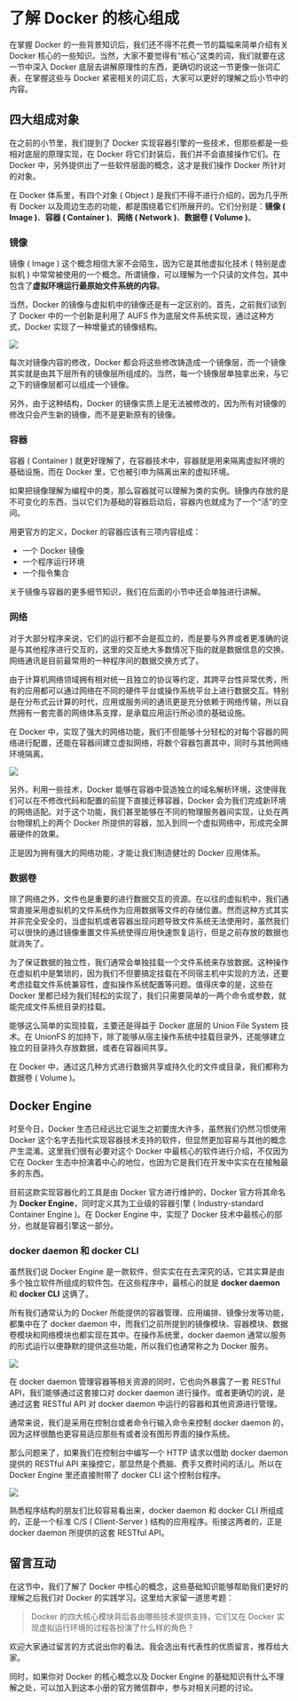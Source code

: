 了解 Docker 的核心组成
===============

在掌握 Docker 的一些背景知识后，我们还不得不花费一节的篇幅来简单介绍有关 Docker 核心的一些知识。当然，大家不要觉得有“核心”这类的词，我们就要在这一节中深入 Docker 底层去讲解原理性的东西，更确切的说这一节更像一张词汇表，在掌握这些与 Docker 紧密相关的词汇后，大家可以更好的理解之后小节中的内容。

四大组成对象
------

在之前的小节里，我们提到了 Docker 实现容器引擎的一些技术，但那些都是一些相对底层的原理实现，在 Docker 将它们封装后，我们并不会直接操作它们。在 Docker 中，另外提供出了一些软件层面的概念，这才是我们操作 Docker 所针对的对象。

在 Docker 体系里，有四个对象 ( Object ) 是我们不得不进行介绍的，因为几乎所有 Docker 以及周边生态的功能，都是围绕着它们所展开的。它们分别是：**镜像 ( Image )**、**容器 ( Container )**、**网络 ( Network )**、**数据卷 ( Volume )**。

### 镜像

镜像 ( Image ) 这个概念相信大家不会陌生，因为它是其他虚拟化技术 ( 特别是虚拟机 ) 中常常被使用的一个概念。所谓镜像，可以理解为一个只读的文件包，其中包含了**虚拟环境运行最原始文件系统的内容**。

当然，Docker 的镜像与虚拟机中的镜像还是有一定区别的。首先，之前我们谈到了 Docker 中的一个创新是利用了 AUFS 作为底层文件系统实现，通过这种方式，Docker 实现了一种增量式的镜像结构。

![](https://p1-jj.byteimg.com/tos-cn-i-t2oaga2asx/gold-user-assets/2018/9/7/165b29cad1a3dfae~tplv-t2oaga2asx-jj-mark:1600:0:0:0:q75.image#?w=1645&h=740&s=92371&e=png&b=fefefe)

每次对镜像内容的修改，Docker 都会将这些修改铸造成一个镜像层，而一个镜像其实就是由其下层所有的镜像层所组成的。当然，每一个镜像层单独拿出来，与它之下的镜像层都可以组成一个镜像。

另外，由于这种结构，Docker 的镜像实质上是无法被修改的，因为所有对镜像的修改只会产生新的镜像，而不是更新原有的镜像。

### 容器

容器 ( Container ) 就更好理解了，在容器技术中，容器就是用来隔离虚拟环境的基础设施，而在 Docker 里，它也被引申为隔离出来的虚拟环境。

如果把镜像理解为编程中的类，那么容器就可以理解为类的实例。镜像内存放的是不可变化的东西，当以它们为基础的容器启动后，容器内也就成为了一个“活”的空间。

用更官方的定义，Docker 的容器应该有三项内容组成：

*   一个 Docker 镜像
*   一个程序运行环境
*   一个指令集合

关于镜像与容器的更多细节知识，我们在后面的小节中还会单独进行讲解。

### 网络

对于大部分程序来说，它们的运行都不会是孤立的，而是要与外界或者更准确的说是与其他程序进行交互的，这里的交互绝大多数情况下指的就是数据信息的交换。网络通讯是目前最常用的一种程序间的数据交换方式了。

由于计算机网络领域拥有相对统一且独立的协议等约定，其跨平台性非常优秀，所有的应用都可以通过网络在不同的硬件平台或操作系统平台上进行数据交互。特别是在分布式云计算的时代，应用或服务间的通讯更是充分依赖于网络传输，所以自然拥有一套完善的网络体系支撑，是承载应用运行所必须的基础设施。

在 Docker 中，实现了强大的网络功能，我们不但能够十分轻松的对每个容器的网络进行配置，还能在容器间建立虚拟网络，将数个容器包裹其中，同时与其他网络环境隔离。

![](https://p1-jj.byteimg.com/tos-cn-i-t2oaga2asx/gold-user-assets/2018/9/5/165a810ad2c81714~tplv-t2oaga2asx-jj-mark:1600:0:0:0:q75.image#?w=1570&h=486&s=50933&e=png&b=fdfdfd)

另外，利用一些技术，Docker 能够在容器中营造独立的域名解析环境，这使得我们可以在不修改代码和配置的前提下直接迁移容器，Docker 会为我们完成新环境的网络适配。对于这个功能，我们甚至能够在不同的物理服务器间实现，让处在两台物理机上的两个 Docker 所提供的容器，加入到同一个虚拟网络中，形成完全屏蔽硬件的效果。

正是因为拥有强大的网络功能，才能让我们制造健壮的 Docker 应用体系。

### 数据卷

除了网络之外，文件也是重要的进行数据交互的资源。在以往的虚拟机中，我们通常直接采用虚拟机的文件系统作为应用数据等文件的存储位置。然而这种方式其实并非完全安全的，当虚拟机或者容器出现问题导致文件系统无法使用时，虽然我们可以很快的通过镜像重置文件系统使得应用快速恢复运行，但是之前存放的数据也就消失了。

为了保证数据的独立性，我们通常会单独挂载一个文件系统来存放数据。这种操作在虚拟机中是繁琐的，因为我们不但要搞定挂载在不同宿主机中实现的方法，还要考虑挂载文件系统兼容性，虚拟操作系统配置等问题。值得庆幸的是，这些在 Docker 里都已经为我们轻松的实现了，我们只需要简单的一两个命令或参数，就能完成文件系统目录的挂载。

能够这么简单的实现挂载，主要还是得益于 Docker 底层的 Union File System 技术。在 UnionFS 的加持下，除了能够从宿主操作系统中挂载目录外，还能够建立独立的目录持久存放数据，或者在容器间共享。

在 Docker 中，通过这几种方式进行数据共享或持久化的文件或目录，我们都称为数据卷 ( Volume )。

Docker Engine
-------------

时至今日，Docker 生态已经远比它诞生之初要庞大许多，虽然我们仍然习惯使用 Docker 这个名字去指代实现容器技术支持的软件，但显然更加容易与其他的概念产生混淆。这里我们很有必要对这个 Docker 中最核心的软件进行介绍，不仅因为它在 Docker 生态中扮演着中心的地位，也因为它是我们在开发中实实在在接触最多的东西。

目前这款实现容器化的工具是由 Docker 官方进行维护的，Docker 官方将其命名为 **Docker Engine**，同时定义其为工业级的容器引擎 ( Industry-standard Container Engine )。在 Docker Engine 中，实现了 Docker 技术中最核心的部分，也就是容器引擎这一部分。

### docker daemon 和 docker CLI

虽然我们说 Docker Engine 是一款软件，但实实在在去深究的话，它其实算是由多个独立软件所组成的软件包。在这些程序中，最核心的就是 **docker daemon** 和 **docker CLI** 这俩了。

所有我们通常认为的 Docker 所能提供的容器管理、应用编排、镜像分发等功能，都集中在了 docker daemon 中，而我们之前所提到的镜像模块、容器模块、数据卷模块和网络模块也都实现在其中。在操作系统里，docker daemon 通常以服务的形式运行以便静默的提供这些功能，所以我们也通常称之为 Docker 服务。

![](https://p1-jj.byteimg.com/tos-cn-i-t2oaga2asx/gold-user-assets/2018/9/5/165a8349ffdb33e0~tplv-t2oaga2asx-jj-mark:1600:0:0:0:q75.image#?w=1385&h=530&s=60142&e=png&b=fefefe)

在 docker daemon 管理容器等相关资源的同时，它也向外暴露了一套 RESTful API，我们能够通过这套接口对 docker daemon 进行操作。或者更确切的说，是通过这套 RESTful API 对 docker daemon 中运行的容器和其他资源进行管理。

通常来说，我们是采用在控制台或者命令行输入命令来控制 docker daemon 的，因为这样很酷也更容易适应那些有或者没有图形界面的操作系统。

那么问题来了，如果我们在控制台中编写一个 HTTP 请求以借助 docker daemon 提供的 RESTful API 来操控它，那显然是个费脑、费手又费时间的活儿。所以在 Docker Engine 里还直接附带了 docker CLI 这个控制台程序。

![](https://p1-jj.byteimg.com/tos-cn-i-t2oaga2asx/gold-user-assets/2018/9/5/165a834db42056c4~tplv-t2oaga2asx-jj-mark:1600:0:0:0:q75.image#?w=1502&h=503&s=37784&e=png&b=ffffff)

熟悉程序结构的朋友们比较容易看出来，docker daemon 和 docker CLI 所组成的，正是一个标准 C/S ( Client-Server ) 结构的应用程序。衔接这两者的，正是 docker daemon 所提供的这套 RESTful API。

留言互动
----

在这节中，我们了解了 Docker 中核心的概念，这些基础知识能够帮助我们更好的理解之后我们对 Docker 的实践学习。这里给大家留一道思考题：

> Docker 的四大核心模块背后各由哪些技术提供支持，它们又在 Docker 实现虚拟运行环境的过程各扮演了什么样的角色？

欢迎大家通过留言的方式说出你的看法。我会选出有代表性的优质留言，推荐给大家。

同时，如果你对 Docker 的核心概念以及 Docker Engine 的基础知识有什么不理解之处，可以加入到这本小册的官方微信群中，参与对相关问题的讨论。